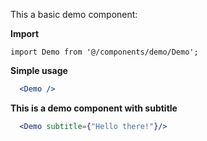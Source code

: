 This a basic demo component:

**Import**

`import Demo from '@/components/demo/Demo';`

**Simple usage**

```jsx
  <Demo />
```

**This is a demo component with subtitle**

```jsx
  <Demo subtitle={"Hello there!"}/>
```
